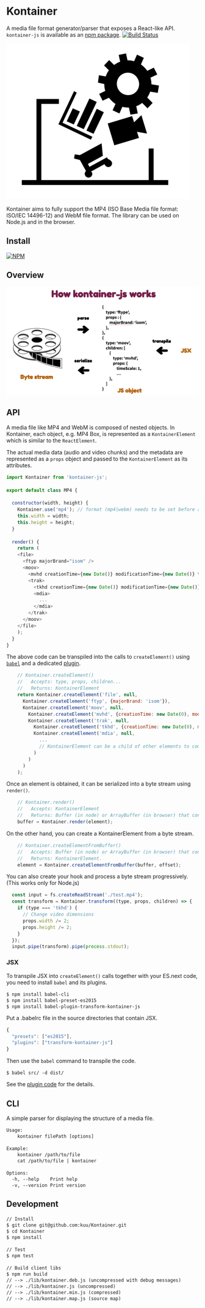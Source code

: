 # Kontainer
A media file format generator/parser that exposes a React-like API. `kontainer-js` is available as an [npm package](https://www.npmjs.com/package/kontainer-js).
[![Build Status](https://travis-ci.org/kuu/Kontainer.svg?branch=master)](http://travis-ci.org/kuu/Kontainer)

![logo](logo.png)

Kontainer aims to fully support the MP4 (ISO Base Media file format: ISO/IEC 14496-12) and WebM file format. The library can be used on Node.js and in the browser.

## Install

[![NPM](https://nodei.co/npm/kontainer-js.png?mini=true)](https://nodei.co/npm/kontainer-js/)

## Overview

![logo](how-it-works.png)

## API

A media file like MP4 and WebM is composed of nested objects. In Kontainer, each object, e.g. MP4 Box, is represented as a `KontainerElement` which is similar to the `ReactElement`.

The actual media data (audio and video chunks) and the metadata are represented as a `props` object and passed to the `KontainerElement` as its attributes.

```js
import Kontainer from 'kontainer-js';

export default class MP4 {

  constructor(width, height) {
    Kontainer.use('mp4'); // format (mp4|webm) needs to be set before any API call
    this.width = width;
    this.height = height;
  }

  render() {
    return (
    <file>
      <ftyp majorBrand="isom" />
      <moov>
        <mvhd creationTime={new Date()} modificationTime={new Date()} timeScale={1} nextTrackId={4} />
        <trak>
          <tkhd creationTime={new Date()} modificationTime={new Date()} trackId={1} width={this.width} height={this.height} />
          <mdia>
            ...
          </mdia>
        </trak>
      </moov>
    </file>
    );
  }
}
```

The above code can be transpiled into the calls to `createElement()` using [`babel`](https://babeljs.io/) and a dedicated [plugin](https://www.npmjs.com/package/babel-plugin-transform-kontainer-js).

```js
    // Kontainer.createElement()
    //   Accepts: type, props, children...
    //   Returns: KontainerElement
    return Kontainer.createElement('file', null,
      Kontainer.createElement('ftyp', {majorBrand: 'isom'}),
      Kontainer.createElement('moov', null,
        Kontainer.createElement('mvhd', {creationTime: new Date(0), modificationTime: new Date(), timeScale: 1, nextTrackId: 4}),
        Kontainer.createElement('trak', null,
          Kontainer.createElement('tkhd', {creationTime: new Date(0), modificationTime: new Date(), trackId: 1, width: 640, height: 480}),
          Kontainer.createElement('mdia', null,
            ...
            // KontainerElement can be a child of other elements to compose a large nested tree.
          )
        )
      )
    );
```

Once an element is obtained, it can be serialized into a byte stream using `render()`.

```js
    // Kontainer.render()
    //   Accepts: KontainerElement
    //   Returns: Buffer (in node) or ArrayBuffer (in browser) that contains a media stream
    buffer = Kontainer.render(element);
```

On the other hand, you can create a KontainerElement from a byte stream.

```js
    // Kontainer.createElementFromBuffer()
    //   Accepts: Buffer (in node) or ArrayBuffer (in browser) that contains a media stream [, offset=0]
    //   Returns: KontainerElement.
    element = Kontainer.createElementFromBuffer(buffer, offset);

```

You can also create your hook and process a byte stream progressively. (This works only for Node.js)

```js
  const input = fs.createReadStream('./test.mp4');
  const transform = Kontainer.transform((type, props, children) => {
    if (type === 'tkhd') {
      // Change video dimensions
      props.width /= 2;
      props.height /= 2;
    }
  });
  input.pipe(transform).pipe(process.stdout);
```

### JSX

To transpile JSX into `createElement()` calls together with your ES.next code, you need to install `babel` and its plugins.

```
$ npm install babel-cli
$ npm install babel-preset-es2015
$ npm install babel-plugin-transform-kontainer-js
```

Put a .babelrc file in the source directories that contain JSX.

```js
{
  "presets": ["es2015"],
  "plugins": ["transform-kontainer-js"]
}
```

Then use the `babel` command to transpile the code.

```
$ babel src/ -d dist/
```

See the [plugin code](https://github.com/kuu/babel-plugin-transform-kontainer-js) for the details.


## CLI

A simple parser for displaying the structure of a media file.

```
Usage:
    kontainer filePath [options]

Example:
    kontainer /path/to/file
    cat /path/to/file | kontainer

Options:
  -h, --help    Print help
  -v, --version Print version
```

## Development

```
// Install
$ git clone git@github.com:kuu/Kontainer.git
$ cd Kontainer
$ npm install

// Test
$ npm test

// Build client libs
$ npm run build
// --> ./lib/kontainer.deb.js (uncompressed with debug messages)
// --> ./lib/kontainer.js (uncompressed)
// --> ./lib/kontainer.min.js (compressed)
// --> ./lib/kontainer.map.js (source map)
```
